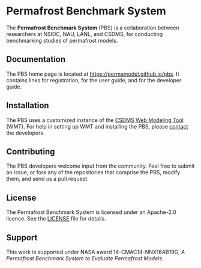 # Permafrost Benchmark System

The **Permafrost Benchmark System** (PBS)
is a collaboration between researchers at
NSIDC, NAU, LANL, and CSDMS,
for conducting benchmarking studies
of permafrost models.


## Documentation

The PBS home page is located at https://permamodel.github.io/pbs.
It contains links for registration,
for the user guide, and for the developer guide.


## Installation

The PBS uses a customized instance
of the [CSDMS Web Modeling Tool](https://csdms.colorado.edu/wiki/CSDMS_Web_Modeling_Tool) (WMT).
For help in setting up WMT and installing the PBS,
please [contact](csdmssupport@colorado.edu) the developers.


## Contributing

The PBS developers welcome input from the community.
Feel free to submit an issue,
or fork any of the repositories that comprise the PBS,
modify them, and send us a pull request.


## License

The Permafrost Benchmark System is licensed
under an Apache-2.0 licence.
See the [LICENSE](./LICENSE) file for details.


## Support

This work is supported under NASA award 14-CMAC14-NNX16AB19G,
*A Permafrost Benchmark System to Evaluate Permafrost Models*.

